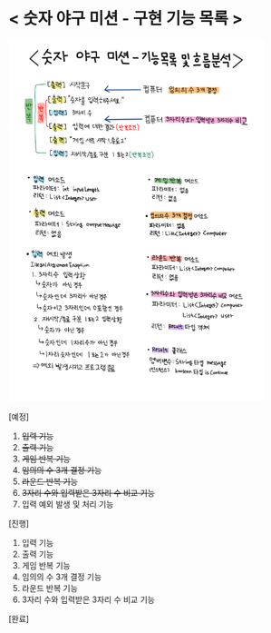 <h1>
&lt 숫자 야구 미션 - 구현 기능 목록 &gt
</h1>

<img src="./숫자 야구 미션 - 기능목록 및 흐름분석.png" width="450px">

[예정]

1. ~~입력 기능~~
2. ~~출력 기능~~
3. ~~게임 반복 기능~~
4. ~~임의의 수 3개 결정 기능~~
5. ~~라운드 반복 기능~~
6. ~~3자리 수와 입력받은 3자리 수 비교 기능~~
7. 입력 예외 발생 및 처리 기능

[진행]

1. 입력 기능
2. 출력 기능
3. 게임 반복 기능
4. 임의의 수 3개 결정 기능
5. 라운드 반복 기능
6. 3자리 수와 입력받은 3자리 수 비교 기능

[완료]

